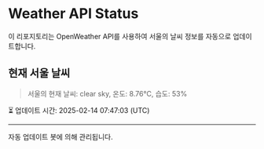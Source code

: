 
# Weather API Status

이 리포지토리는 OpenWeather API를 사용하여 서울의 날씨 정보를 자동으로 업데이트합니다.

## 현재 서울 날씨
> 서울의 현재 날씨: clear sky, 온도: 8.76°C, 습도: 53%

⏳ 업데이트 시간: 2025-02-14 07:47:03 (UTC)

---
자동 업데이트 봇에 의해 관리됩니다.
